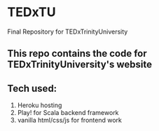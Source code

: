 # TEDxTU
Final Repository for TEDxTrinityUniversity

## This repo contains the code for TEDxTrinityUniversity's website

## Tech used:
  1. Heroku hosting
  2. Play! for Scala backend framework
  3. vanilla html/css/js for frontend work
